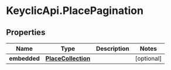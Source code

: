 # KeyclicApi.PlacePagination

## Properties
Name | Type | Description | Notes
------------ | ------------- | ------------- | -------------
**embedded** | [**PlaceCollection**](PlaceCollection.md) |  | [optional] 


